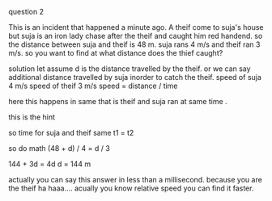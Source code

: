 question 2 

This is an incident that happened a minute ago. A theif come to suja's house but suja is an iron lady chase after the theif and caught him red handend.
so the distance between suja and theif is 48 m. suja rans 4 m/s and theif ran 3 m/s. so you want to find at what distance does the thief caught?


solution 
let assume d is the distance travelled by the theif. or we can say additional distance travelled by suja inorder to catch the theif.
speed of suja 4 m/s 
speed of theif 3 m/s 
speed = distance / time

here this happens in same that is theif and suja ran at same time . 

this is the hint 


so time  for suja and theif same t1 = t2 

so do math 
(48 + d) / 4 = d / 3 

144 + 3d = 4d
 d = 144 m

 actually you can say this answer in less than a millisecond. because you are the theif ha haaa.... acually you know relative speed you can find it faster.


